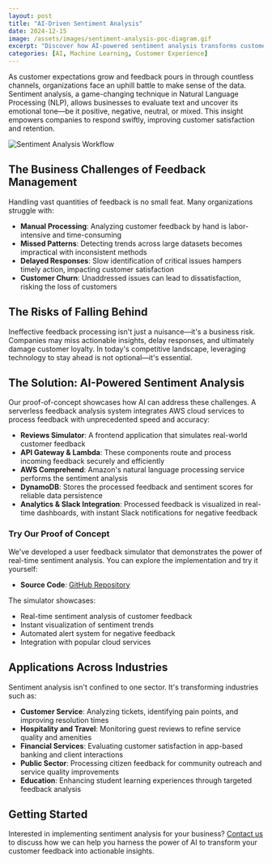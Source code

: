 ```yaml
---
layout: post
title: "AI-Driven Sentiment Analysis"
date: 2024-12-15
image: /assets/images/sentiment-analysis-poc-diagram.gif
excerpt: "Discover how AI-powered sentiment analysis transforms customer feedback into actionable insights, enabling businesses to respond swiftly and improve customer satisfaction."
categories: [AI, Machine Learning, Customer Experience]
---
```


As customer expectations grow and feedback pours in through countless channels, organizations face an uphill battle to make sense of the data. Sentiment analysis, a game-changing technique in Natural Language Processing (NLP), allows businesses to evaluate text and uncover its emotional tone—be it positive, negative, neutral, or mixed. This insight empowers companies to respond swiftly, improving customer satisfaction and retention.

![Sentiment Analysis Workflow](/assets/images/sentiment-analysis-poc-diagram.gif)

## The Business Challenges of Feedback Management

Handling vast quantities of feedback is no small feat. Many organizations struggle with:

* **Manual Processing**: Analyzing customer feedback by hand is labor-intensive and time-consuming
* **Missed Patterns**: Detecting trends across large datasets becomes impractical with inconsistent methods
* **Delayed Responses**: Slow identification of critical issues hampers timely action, impacting customer satisfaction
* **Customer Churn**: Unaddressed issues can lead to dissatisfaction, risking the loss of customers

## The Risks of Falling Behind

Ineffective feedback processing isn't just a nuisance—it's a business risk. Companies may miss actionable insights, delay responses, and ultimately damage customer loyalty. In today's competitive landscape, leveraging technology to stay ahead is not optional—it's essential.

## The Solution: AI-Powered Sentiment Analysis

Our proof-of-concept showcases how AI can address these challenges. A serverless feedback analysis system integrates AWS cloud services to process feedback with unprecedented speed and accuracy:

* **Reviews Simulator**: A frontend application that simulates real-world customer feedback
* **API Gateway & Lambda**: These components route and process incoming feedback securely and efficiently
* **AWS Comprehend**: Amazon's natural language processing service performs the sentiment analysis
* **DynamoDB**: Stores the processed feedback and sentiment scores for reliable data persistence
* **Analytics & Slack Integration**: Processed feedback is visualized in real-time dashboards, with instant Slack notifications for negative feedback

### Try Our Proof of Concept

We've developed a user feedback simulator that demonstrates the power of real-time sentiment analysis. You can explore the implementation and try it yourself:

* **Source Code**: [GitHub Repository](https://github.com/schmitech/user-feedback-simulator)

The simulator showcases:
* Real-time sentiment analysis of customer feedback
* Instant visualization of sentiment trends
* Automated alert system for negative feedback
* Integration with popular cloud services

## Applications Across Industries

Sentiment analysis isn't confined to one sector. It's transforming industries such as:

* **Customer Service**: Analyzing tickets, identifying pain points, and improving resolution times
* **Hospitality and Travel**: Monitoring guest reviews to refine service quality and amenities
* **Financial Services**: Evaluating customer satisfaction in app-based banking and client interactions
* **Public Sector**: Processing citizen feedback for community outreach and service quality improvements
* **Education**: Enhancing student learning experiences through targeted feedback analysis

## Getting Started

Interested in implementing sentiment analysis for your business? [Contact us](/contact/) to discuss how we can help you harness the power of AI to transform your customer feedback into actionable insights.